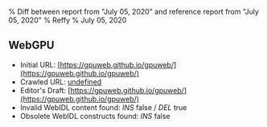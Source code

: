 % Diff between report from "July 05, 2020" and reference report from "July 05, 2020"
% Reffy
% July 05, 2020

## WebGPU

- Initial URL: [https://gpuweb.github.io/gpuweb/](https://gpuweb.github.io/gpuweb/)
- Crawled URL: [undefined](undefined)
- Editor's Draft: [https://gpuweb.github.io/gpuweb/](https://gpuweb.github.io/gpuweb/)
- Invalid WebIDL content found: *INS* false / *DEL* true
- Obsolete WebIDL constructs found: *INS* false


